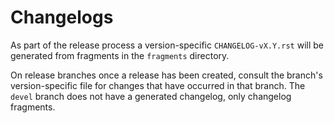 Changelogs
==========

As part of the release process a version-specific `CHANGELOG-vX.Y.rst` will be generated from fragments in
the `fragments` directory.

On release branches once a release has been created, consult the branch's version-specific file for changes that have
occurred in that branch. The `devel` branch does not have a generated changelog, only changelog fragments.
